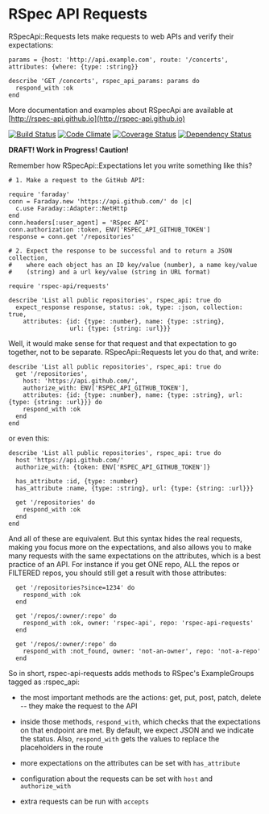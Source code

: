 RSpec API Requests
==================

RSpecApi::Requests lets make requests to web APIs and verify their expectations:

    params = {host: 'http://api.example.com', route: '/concerts', attributes: {where: {type: :string}}

    describe 'GET /concerts', rspec_api_params: params do
      respond_with :ok
    end

More documentation and examples about RSpecApi are available at [http://rspec-api.github.io](http://rspec-api.github.io)

[![Build Status](https://travis-ci.org/rspec-api/rspec-api-requests.png?branch=master)](https://travis-ci.org/rspec-api/rspec-api-requests)
[![Code Climate](https://codeclimate.com/github/rspec-api/rspec-api-requests.png)](https://codeclimate.com/github/rspec-api/rspec-api-requests)
[![Coverage Status](https://coveralls.io/repos/rspec-api/rspec-api-requests/badge.png)](https://coveralls.io/r/rspec-api/rspec-api-requests)
[![Dependency Status](https://gemnasium.com/rspec-api/rspec-api-requests.png)](https://gemnasium.com/rspec-api/rspec-api-requests)





**DRAFT! Work in Progress! Caution!**

Remember how RSpecApi::Expectations let you write something like this?

    # 1. Make a request to the GitHub API:

    require 'faraday'
    conn = Faraday.new 'https://api.github.com/' do |c|
      c.use Faraday::Adapter::NetHttp
    end
    conn.headers[:user_agent] = 'RSpec API'
    conn.authorization :token, ENV['RSPEC_API_GITHUB_TOKEN']
    response = conn.get '/repositories'

    # 2. Expect the response to be successful and to return a JSON collection,
    #    where each object has an ID key/value (number), a name key/value
    #    (string) and a url key/value (string in URL format)

    require 'rspec-api/requests'

    describe 'List all public repositories', rspec_api: true do
      expect_response response, status: :ok, type: :json, collection: true,
        attributes: {id: {type: :number}, name: {type: :string},
                     url: {type: {string: :url}}}


Well, it would make sense for that request and that expectation to go together,
not to be separate. RSpecApi::Requests let you do that, and write:

    describe 'List all public repositories', rspec_api: true do
      get '/repositories',
        host: 'https://api.github.com/',
        authorize_with: ENV['RSPEC_API_GITHUB_TOKEN'],
        attributes: {id: {type: :number}, name: {type: :string}, url: {type: {string: :url}}} do
        respond_with :ok
      end
    end

or even this:

    describe 'List all public repositories', rspec_api: true do
      host 'https://api.github.com/'
      authorize_with: {token: ENV['RSPEC_API_GITHUB_TOKEN']}

      has_attribute :id, {type: :number}
      has_attribute :name, {type: :string}, url: {type: {string: :url}}}

      get '/repositories' do
        respond_with :ok
      end
    end

And all of these are equivalent. But this syntax hides the real requests, making
you focus more on the expectations, and also allows you to make many requests
with the same expectations on the attributes, which is a best practice of
an API. For instance if you get ONE repo, ALL the repos or FILTERED repos,
you should still get a result with those attributes:

      get '/repositories?since=1234' do
        respond_with :ok
      end

      get '/repos/:owner/:repo' do
        respond_with :ok, owner: 'rspec-api', repo: 'rspec-api-requests'
      end

      get '/repos/:owner/:repo' do
        respond_with :not_found, owner: 'not-an-owner', repo: 'not-a-repo'
      end

So in short, rspec-api-requests adds methods to RSpec's ExampleGroups tagged
as :rspec_api:

* the most important methods are the actions: get, put, post, patch,
delete -- they make the request to the API

* inside those methods, `respond_with`, which checks that the expectations on
that endpoint are met. By default, we expect JSON and we indicate the status.
Also, `respond_with` gets the values to replace the placeholders in the route

* more expectations on the attributes can be set with `has_attribute`

* configuration about the requests can be set with `host` and `authorize_with`

* extra requests can be run with `accepts`